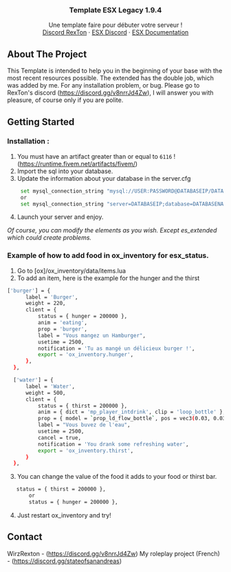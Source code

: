 <br />
<div align="center">
  <a href="https://github.com/WirzRexTon/Base-Template"> </a>
  <h3 align="center">Template ESX Legacy 1.9.4</h3>

  <p align="center">
    Une template faire pour débuter votre serveur !
    <br />
    <a href="https://discord.gg/v8nrrJd4Zw">Discord RexTon</a>
    ·
    <a href="https://discord.com/invite/RPX2GssV6r">ESX Discord</a>
    ·
    <a href="https://documentation.esx-framework.org/">ESX Documentation</a>
  </p>
</div>

## About The Project

This Template is intended to help you in the beginning of your base with the most recent resources possible. The extended has the double job, which was added by me. 
For any installation problem, or bug. Please go to RexTon's discord (https://discord.gg/v8nrrJd4Zw), I will answer you with pleasure, of course only if you are polite. 

## Getting Started

### Installation : 

1. You must have an artifact greater than or equal to `6116` ! (https://runtime.fivem.net/artifacts/fivem/)
2. Import the sql into your database. 
3. Update the information about your database in the server.cfg
   ```sh
    set mysql_connection_string "mysql://USER:PASSWORD@DATABASEIP/DATABASENAME?waitForConnections=true&charset=utf8mb4"
    or 
    set mysql_connection_string "server=DATABASEIP;database=DATABASENAME;userid=USER;password=PASSWORD"
   ```
4. Launch your server and enjoy. 

_Of course, you can modify the elements as you wish. Except es_extended which could create problems._

### Example of how to add food in ox_inventory for esx_status. 

1. Go to [ox]/ox_inventory/data/items.lua
2. To add an item, here is the example for the hunger and the thirst
  ```sh
  ['burger'] = {
		label = 'Burger',
		weight = 220,
		client = {
			status = { hunger = 200000 },
			anim = 'eating',
			prop = 'burger',
			label = "Vous mangez un Hamburger",
			usetime = 2500,
			notification = 'Tu as mangé un délicieux burger !',
			export = 'ox_inventory.hunger',
		},
	},

	['water'] = {
		label = 'Water',
		weight = 500,
		client = {
			status = { thirst = 200000 },
			anim = { dict = 'mp_player_intdrink', clip = 'loop_bottle' },
			prop = { model = `prop_ld_flow_bottle`, pos = vec3(0.03, 0.03, 0.02), rot = vec3(0.0, 0.0, -1.5) },
			label = "Vous buvez de l'eau",
			usetime = 2500,
			cancel = true,
			notification = 'You drank some refreshing water',
			export = 'ox_inventory.thirst',
		}
	},
  ```
3. You can change the value of the food it adds to your food or thirst bar. 
 ```sh 
  	status = { thirst = 200000 },
        or 
        status = { hunger = 200000 },
 ```
4. Just restart ox_inventory and try! 


## Contact

WirzRexton - (https://discord.gg/v8nrrJd4Zw) 
My roleplay project (French) - (https://discord.gg/stateofsanandreas)
